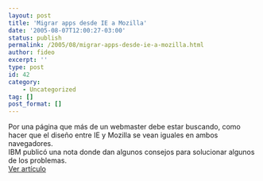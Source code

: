 ```yaml
---
layout: post
title: 'Migrar apps desde IE a Mozilla'
date: '2005-08-07T12:00:27-03:00'
status: publish
permalink: /2005/08/migrar-apps-desde-ie-a-mozilla.html
author: fideo
excerpt: ''
type: post
id: 42
category:
    - Uncategorized
tag: []
post_format: []
---
```

Por una página que más de un webmaster debe estar buscando, como hacer que el diseño entre IE y Mozilla se vean iguales en ambos navegadores.  
IBM publicó una nota donde dan algunos consejos para solucionar algunos de los problemas.  
[Ver artículo](http://www-128.ibm.com/developerworks/web/library/wa-ie2mozgd/)
